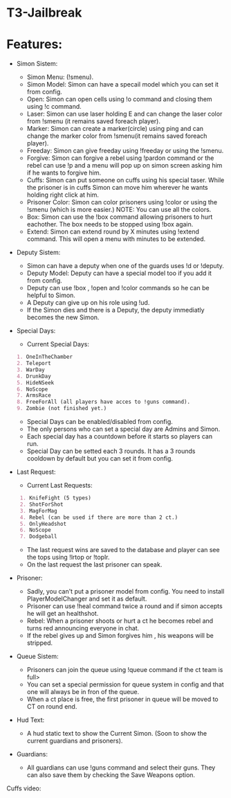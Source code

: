# T3-Jailbreak

# Features:
- Simon Sistem:
   - Simon Menu: (!smenu).
   - Simon Model: Simon can have a specail model which you can set it from config. 
   - Open: Simon can open cells using !o command and closing them using !c command.
   - Laser: Simon can use laser holding E and can change the laser color from !smenu (it remains saved foreach player).
   - Marker: Simon can create a marker(circle) using ping and can change the marker color from !smenu(it remains saved foreach player).
   - Freeday: Simon can give freeday using !freeday <name> or using the !smenu.
   - Forgive: Simon can forgive a rebel using !pardon <name> command or the rebel can use !p and a menu will pop up on simon screen asking him if he wants to forgive him.
   - Cuffs: Simon can put someone on cuffs using his special taser. While the prisoner is in cuffs Simon can move him wherever he wants holding right click at him.
   - Prisoner Color: Simon can color prisoners using !color <playername> <color> or using the !smenu (which is more easier.) NOTE: You can use all the colors.
   - Box: Simon can use the !box command allowing prisoners to hurt eachother. The box needs to be stopped using !box again.
   - Extend: Simon can extend round by X minutes using !extend command. This will open a menu with minutes to be extended.

- Deputy Sistem:
   - Simon can have a deputy when one of the guards uses !d or !deputy. 
   - Deputy Model: Deputy can have a special model too if you add it from config.
   - Deputy can use !box , !open and !color commands so he can be helpful to Simon.
   - A Deputy can give up on his role using !ud.
   - If the Simon dies and there is a Deputy, the deputy immediatly becomes the new Simon.
   
- Special Days:
   - Current Special Days:
   ```md
   1. OneInTheChamber
   2. Teleport
   3. WarDay
   4. DrunkDay
   5. HideNSeek
   6. NoScope
   7. ArmsRace
   8. FreeForAll (all players have acces to !guns command).
   9. Zombie (not finished yet.)
   ```
  - Special Days can be enabled/disabled from config.
  - The only persons who can set a special day are Admins and Simon.
  - Each special day has a countdown before it starts so players can run.
  - Special Day can be setted each 3 rounds. It has a 3 rounds cooldown by default but you can set it from config.

- Last Request:
  - Current Last Requests:
  ```md
   1. KnifeFight (5 types)
   2. ShotForShot
   3. MagForMag
   4. Rebel (can be used if there are more than 2 ct.)
   5. OnlyHeadshot
   6. NoScope
   7. Dodgeball
   ```
  - The last request wins are saved to the database and player can see the tops using !lrtop or !toplr.
  - On the last request the last prisoner can speak.
 
- Prisoner:
   - Sadly, you can't put a prisoner model from config. You need to install PlayerModelChanger and set it as default.
   - Prisoner can use !heal command twice a round and if simon accepts he will get an healthshot.
   - Rebel: When a prisoner shoots or hurt a ct he becomes rebel and turns red announcing everyone in chat.
   - If the rebel gives up and Simon forgives him , his weapons will be stripped.

- Queue Sistem:
   - Prisoners can join the queue using !queue command if the ct team is full>
   - You can set a special permission for queue system in config and that one will always be in fron of the queue.
   - When a ct place is free, the first prisoner in queue will be moved to CT on round end.

- Hud Text:
   - A hud static text to show the Current Simon. (Soon to show the current guardians and prisoners).

- Guardians:
   - All guardians can use !guns command and select their guns. They can also save them by checking the Save Weapons option.


Cuffs video:
<blockquote class="imgur-embed-pub" lang="en" data-id="a/1V4cvgE" data-context="false" ><a href="//imgur.com/a/1V4cvgE"></a></blockquote><script async src="//s.imgur.com/min/embed.js" charset="utf-8"></script>
